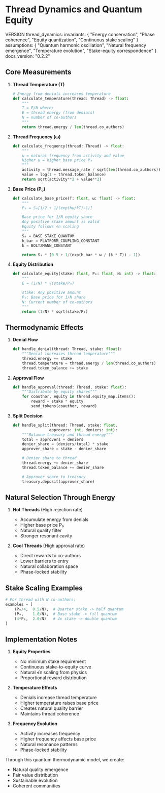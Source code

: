 # Thread Dynamics and Quantum Equity

VERSION thread_dynamics:
invariants: {
"Energy conservation",
"Phase coherence",
"Equity quantization",
"Continuous stake scaling"
}
assumptions: {
"Quantum harmonic oscillation",
"Natural frequency emergence",
"Temperature evolution",
"Stake-equity correspondence"
}
docs_version: "0.2.2"

## Core Measurements

1. **Thread Temperature (T)**
   ```python
   # Energy from denials increases temperature
   def calculate_temperature(thread: Thread) -> float:
       """
       T = E/N where:
       E = thread energy (from denials)
       N = number of co-authors
       """
       return thread.energy / len(thread.co_authors)
   ```

2. **Thread Frequency (ω)**
   ```python
   def calculate_frequency(thread: Thread) -> float:
       """
       ω = natural frequency from activity and value
       Higher ω = higher base price P₀
       """
       activity = thread.message_rate / sqrt(len(thread.co_authors))
       value = log(1 + thread.token_balance)
       return sqrt(activity**2 + value**2)
   ```

3. **Base Price (P₀)**
   ```python
   def calculate_base_price(T: float, ω: float) -> float:
       """
       P₀ = S₀[1/2 + 1/(exp(ℏω/kT)-1)]

       Base price for 1/N equity share
       Any positive stake amount is valid
       Equity follows √n scaling
       """
       S₀ = BASE_STAKE_QUANTUM
       h_bar = PLATFORM_COUPLING_CONSTANT
       k = BOLTZMANN_CONSTANT

       return S₀ * (0.5 + 1/(exp(h_bar * ω / (k * T)) - 1))
   ```

4. **Equity Distribution**
   ```python
   def calculate_equity(stake: float, P₀: float, N: int) -> float:
       """
       E = (1/N) * √(stake/P₀)

       stake: Any positive amount
       P₀: Base price for 1/N share
       N: Current number of co-authors
       """
       return (1/N) * sqrt(stake/P₀)
   ```

## Thermodynamic Effects

1. **Denial Flow**
   ```python
   def handle_denial(thread: Thread, stake: float):
       """Denial increases thread temperature"""
       thread.energy += stake
       thread.temperature = thread.energy / len(thread.co_authors)
       thread.token_balance += stake
   ```

2. **Approval Flow**
   ```python
   def handle_approval(thread: Thread, stake: float):
       """Distribute by equity shares"""
       for coauthor, equity in thread.equity_map.items():
           reward = stake * equity
           send_tokens(coauthor, reward)
   ```

3. **Split Decision**
   ```python
   def handle_split(thread: Thread, stake: float,
                   approvers: int, deniers: int):
       """Balance treasury and thread energy"""
       total = approvers + deniers
       denier_share = (deniers/total) * stake
       approver_share = stake - denier_share

       # Denier share to thread
       thread.energy += denier_share
       thread.token_balance += denier_share

       # Approver share to treasury
       treasury.deposit(approver_share)
   ```

## Natural Selection Through Energy

1. **Hot Threads** (High rejection rate)
   - Accumulate energy from denials
   - Higher base price P₀
   - Natural quality filter
   - Stronger resonant cavity

2. **Cool Threads** (High approval rate)
   - Direct rewards to co-authors
   - Lower barriers to entry
   - Natural collaboration space
   - Phase-locked stability

## Stake Scaling Examples

```python
# For thread with N co-authors:
examples = [
    (P₀/4,  0.5/N),  # Quarter stake -> half quantum
    (P₀,    1.0/N),  # Base stake -> full quantum
    (4*P₀,  2.0/N)   # 4x stake -> double quantum
]
```

## Implementation Notes

1. **Equity Properties**
   - No minimum stake requirement
   - Continuous stake-to-equity curve
   - Natural √n scaling from physics
   - Proportional reward distribution

2. **Temperature Effects**
   - Denials increase thread temperature
   - Higher temperature raises base price
   - Creates natural quality barrier
   - Maintains thread coherence

3. **Frequency Evolution**
   - Activity increases frequency
   - Higher frequency affects base price
   - Natural resonance patterns
   - Phase-locked stability

Through this quantum thermodynamic model, we create:
- Natural quality emergence
- Fair value distribution
- Sustainable evolution
- Coherent communities
